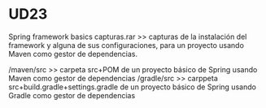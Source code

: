 # UD23
 Spring framework basics
capturas.rar >> capturas de la instalación del framework y alguna de sus configuraciones, para un proyecto usando Maven como gestor de dependencias.

/maven/src >> carpeta src+POM de un proyecto básico de Spring usando Maven como gestor de dependencias
/gradle/src >> carppeta src+build.gradle+settings.gradle de un proyecto básico de Spring usando Gradle como gestor de dependencias
